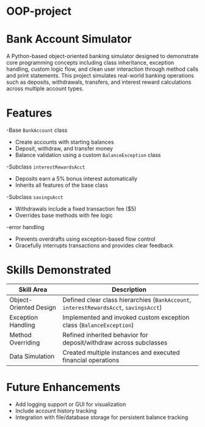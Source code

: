 # OOP-project

# Bank Account Simulator

A Python-based object-oriented banking simulator designed to demonstrate core programming concepts including class inheritance, exception handling, custom logic flow, and clean user interaction through method calls and print statements. This project simulates real-world banking operations such as deposits, withdrawals, transfers, and interest reward calculations across multiple account types.

# Features

-Base `BankAccount` class
  - Create accounts with starting balances
  - Deposit, withdraw, and transfer money
  - Balance validation using a custom `BalanceException` class

-Subclass `interestRewardsAcct`
  - Deposits earn a 5% bonus interest automatically
  - Inherits all features of the base class

-Subclass `savingsAcct`
  - Withdrawals include a fixed transaction fee ($5)
  - Overrides base methods with fee logic

-error handling
  - Prevents overdrafts using exception-based flow control
  - Gracefully interrupts transactions and provides clear feedback


# Skills Demonstrated

| Skill Area             | Description                                                                           |
|------------------------|-------------------------------------------------------------------------------------- |
| Object-Oriented Design | Defined clear class hierarchies (`BankAccount`, `interestRewardsAcct`, `savingsAcct`) |
| Exception Handling     | Implemented and invoked custom exception class (`BalanceException`)                   |
| Method Overriding      | Refined inherited behavior for deposit/withdraw across subclasses                     |
| Data Simulation        | Created multiple instances and executed financial operations                          |


# Future Enhancements

- Add logging support or GUI for visualization
- Include account history tracking
- Integration with file/database storage for persistent balance tracking
